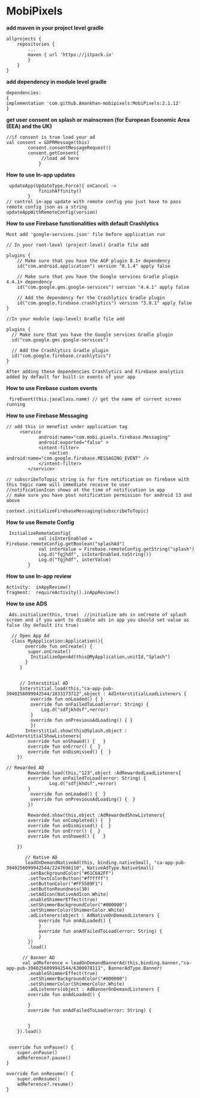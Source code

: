 # MobiPixels
**add maven in your project level gradle**
````
allprojects {
	repositories {
		...
		maven { url 'https://jitpack.io' 
		}
	}
}
````
**add dependency in module level gradle**
````
dependencies:
{
implementation 'com.github.Amankhan-mobipixels:MobiPixels:2.1.12'
}
````
**get user consent on splash or mainscreen (for European Economic Area (EEA) and the UK)**
````
//if consent is true load your ad
val consent = GDPRMessage(this)
        consent.consentMessageRequest()
        consent.getConsent{
             //load ad here
            }
````
**How to use In-app updates**
````
 updateApp(UpdateType.Force){ onCancel ->
            finishAffinity()
        }
// control in-app update with remote config you just have to pass remote config json as a string
updateAppWithRemoteConfig(version)
````
**How to use Firebase functionalities with default Crashlytics**
````
Must add 'google-services.json' file before application run

// In your root-level (project-level) Gradle file add

plugins {
    // Make sure that you have the AGP plugin 8.1+ dependency
    id("com.android.application") version "8.1.4" apply false

    // Make sure that you have the Google services Gradle plugin 4.4.1+ dependency
    id("com.google.gms.google-services") version "4.4.1" apply false

    // Add the dependency for the Crashlytics Gradle plugin
    id("com.google.firebase.crashlytics") version "3.0.1" apply false
}

//In your module (app-level) Gradle file add

plugins {
  // Make sure that you have the Google services Gradle plugin
  id("com.google.gms.google-services")

  // Add the Crashlytics Gradle plugin
  id("com.google.firebase.crashlytics")
}

After adding these dependencies Crashlytics and Firebase analytics added by default for built-in events of your app
````
**How to use Firebase custom events**
````
 fireEvent(this.javaClass.name) // get the name of current screen running
````
**How to use Firebase Messaging**
````
// add this in menefist under application tag
     <service
            android:name="com.mobi.pixels.firebase.Messaging"
            android:exported="false" >
            <intent-filter>
                <action android:name="com.google.firebase.MESSAGING_EVENT" />
            </intent-filter>
        </service>

// subscribeToTopic string is for fire notification on firebase with this topic name will immediate receive to user
//notificationIcon shows at the time of notification in app
// make sure you have post notification permission for android 13 and above

context.initializeFirebaseMessaging(subscribeToTopic)
````
**How to use Remote Config**
````
 InitializeRemoteConfig{
            val isInterEnabled = Firebase.remoteConfig.getBoolean("splashAd")
            val interValue = Firebase.remoteConfig.getString("splash")
            Log.d("fgjhdf", isInterEnabled.toString())
            Log.d("fgjhdf", interValue)
        }
````
**How to use In-app review**
````
Activity:  inAppReview()
fragment:  requireActivity().inAppReview()
````
**How to use ADS**

     Ads.initialize(this, true)  //initialize ads in onCreate of splash screen and if you want to disable ads in app you should set value as false (by default its true) 
	
      // Open App Ad
      class MyApplication:Application(){
           override fun onCreate() {
            super.onCreate()
             InitializeOpenAd(this@MyApplication,unitId,"Splash")
           }
         }


         // Interstitial AD
	     Interstitial.load(this,"ca-app-pub-3940256099942544/1033173712",object : AdInterstitialLoadListeners {
             override fun onLoaded() { }
             override fun onFailedToLoad(error: String) {
                 Log.d("sdfjkhdsf",+error)
             }
             override fun onPreviousAdLoading() { }
             })
           Interstitial.show(this@Splash,object : AdInterstitialShowListeners{
            override fun onShowed() {   }
            override fun onError() {  }
            override fun onDismissed() {  }
        })

    // Rewarded AD
	        Rewarded.load(this,"123",object :AdRewardedLoadListeners{
            override fun onFailedToLoad(error: String) {
                    Log.d("sdfjkhdsf",+error)
            }
             override fun onLoaded() {  }
             override fun onPreviousAdLoading() {  }
            })
	
            Rewarded.show(this,object :AdRewardedShowListeners{
            override fun onCompleted() {  }
            override fun onDismissed() {  }
            override fun onError() {  }
            override fun onShowed() {   }

        })

           // Native AD
           loadOnDemandNativeAd(this, binding.nativeSmall, "ca-app-pub-3940256099942544/2247696110", NativeAdType.NativeSmall)
            .setBackgroundColor("#61C6A2FF")
            .setTextColorButton("#ffffff")
            .setButtonColor("#FF5589F1")
            .setButtonRoundness(30)
            .setAdIcon(NativeAdIcon.White)
            .enableShimmerEffect(true)
            .setShimmerBackgroundColor("#000000")
            .setShimmerColor(ShimmerColor.White)
            .adListeners(object : AdNativeOnDemandListeners {
                override fun onAdLoaded() {
                }
                override fun onAdFailedToLoad(error: String) {
                }
            })
            .load()

          // Banner AD
          val adReference = loadOnDemandBannerAd(this,binding.banner,"ca-app-pub-3940256099942544/6300978111", BannerAdType.Banner)
            .enableShimmerEffect(true)
            .setShimmerBackgroundColor("#000000")
            .setShimmerColor(ShimmerColor.White)
            .adListeners(object : AdBannerOnDemandListeners {
            override fun onAdLoaded() {

            }
            override fun onAdFailedToLoad(error: String) {


            }
        }).load()


     override fun onPause() {
        super.onPause()
        adReference?.pause()
    }

    override fun onResume() {
        super.onResume()
        adReference?.resume()
    }
   
	
